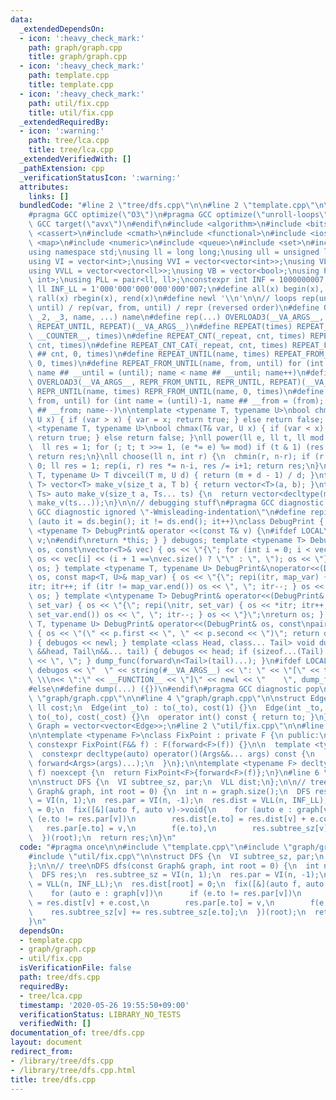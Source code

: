 ```yaml
---
data:
  _extendedDependsOn:
  - icon: ':heavy_check_mark:'
    path: graph/graph.cpp
    title: graph/graph.cpp
  - icon: ':heavy_check_mark:'
    path: template.cpp
    title: template.cpp
  - icon: ':heavy_check_mark:'
    path: util/fix.cpp
    title: util/fix.cpp
  _extendedRequiredBy:
  - icon: ':warning:'
    path: tree/lca.cpp
    title: tree/lca.cpp
  _extendedVerifiedWith: []
  _pathExtension: cpp
  _verificationStatusIcon: ':warning:'
  attributes:
    links: []
  bundledCode: "#line 2 \"tree/dfs.cpp\"\n\n#line 2 \"template.cpp\"\n\n#ifndef LOCAL\n\
    #pragma GCC optimize(\"O3\")\n#pragma GCC optimize(\"unroll-loops\")\n#pragma\
    \ GCC target(\"avx\")\n#endif\n#include <algorithm>\n#include <bitset>\n#include\
    \ <cassert>\n#include <cmath>\n#include <functional>\n#include <iostream>\n#include\
    \ <map>\n#include <numeric>\n#include <queue>\n#include <set>\n#include <stack>\n\
    using namespace std;\nusing ll = long long;\nusing ull = unsigned long long;\n\
    using VI = vector<int>;\nusing VVI = vector<vector<int>>;\nusing VLL = vector<ll>;\n\
    using VVLL = vector<vector<ll>>;\nusing VB = vector<bool>;\nusing PII = pair<int,\
    \ int>;\nusing PLL = pair<ll, ll>;\nconstexpr int INF = 1000000007;\nconstexpr\
    \ ll INF_LL = 1'000'000'000'000'000'007;\n#define all(x) begin(x), end(x)\n#define\
    \ rall(x) rbegin(x), rend(x)\n#define newl '\\n'\n\n// loops rep(until) / rep(var,\
    \ until) / rep(var, from, until) / repr (reversed order)\n#define OVERLOAD3(_1,\
    \ _2, _3, name, ...) name\n#define rep(...) OVERLOAD3(__VA_ARGS__, REPEAT_FROM_UNTIL,\
    \ REPEAT_UNTIL, REPEAT)(__VA_ARGS__)\n#define REPEAT(times) REPEAT_CNT(_repeat,\
    \ __COUNTER__, times)\n#define REPEAT_CNT(_repeat, cnt, times) REPEAT_CNT_CAT(_repeat,\
    \ cnt, times)\n#define REPEAT_CNT_CAT(_repeat, cnt, times) REPEAT_FROM_UNTIL(_repeat\
    \ ## cnt, 0, times)\n#define REPEAT_UNTIL(name, times) REPEAT_FROM_UNTIL(name,\
    \ 0, times)\n#define REPEAT_FROM_UNTIL(name, from, until) for (int name = from,\
    \ name ## __until = (until); name < name ## __until; name++)\n#define repr(...)\
    \ OVERLOAD3(__VA_ARGS__, REPR_FROM_UNTIL, REPR_UNTIL, REPEAT)(__VA_ARGS__)\n#define\
    \ REPR_UNTIL(name, times) REPR_FROM_UNTIL(name, 0, times)\n#define REPR_FROM_UNTIL(name,\
    \ from, until) for (int name = (until)-1, name ## __from = (from); name >= name\
    \ ## __from; name--)\n\ntemplate <typename T, typename U>\nbool chmin(T& var,\
    \ U x) { if (var > x) { var = x; return true; } else return false; }\ntemplate\
    \ <typename T, typename U>\nbool chmax(T& var, U x) { if (var < x) { var = x;\
    \ return true; } else return false; }\nll power(ll e, ll t, ll mod = INF_LL) {\n\
    \  ll res = 1; for (; t; t >>= 1, (e *= e) %= mod) if (t & 1) (res *= e) %= mod;\
    \ return res;\n}\nll choose(ll n, int r) {\n  chmin(r, n-r); if (r < 0) return\
    \ 0; ll res = 1; rep(i, r) res *= n-i, res /= i+1; return res;\n}\ntemplate <typename\
    \ T, typename U> T divceil(T m, U d) { return (m + d - 1) / d; }\ntemplate <typename\
    \ T> vector<T> make_v(size_t a, T b) { return vector<T>(a, b); }\ntemplate <typename...\
    \ Ts> auto make_v(size_t a, Ts... ts) {\n  return vector<decltype(make_v(ts...))>(a,\
    \ make_v(ts...));\n}\n\n// debugging stuff\n#pragma GCC diagnostic push\n#pragma\
    \ GCC diagnostic ignored \"-Wmisleading-indentation\"\n#define repi(it, ds) for\
    \ (auto it = ds.begin(); it != ds.end(); it++)\nclass DebugPrint { public: template\
    \ <typename T> DebugPrint& operator <<(const T& v) {\n#ifdef LOCAL\n    cerr <<\
    \ v;\n#endif\nreturn *this; } } debugos; template <typename T> DebugPrint& operator<<(DebugPrint&\
    \ os, const\nvector<T>& vec) { os << \"{\"; for (int i = 0; i < vec.size(); i++)\
    \ os << vec[i] << (i + 1 ==\nvec.size() ? \"\" : \", \"); os << \"}\"; return\
    \ os; } template <typename T, typename U> DebugPrint&\noperator<<(DebugPrint&\
    \ os, const map<T, U>& map_var) { os << \"{\"; repi(itr, map_var) { os << *\n\
    itr; itr++; if (itr != map_var.end()) os << \", \"; itr--; } os << \"}\"; return\
    \ os; } template <\ntypename T> DebugPrint& operator<<(DebugPrint& os, const set<T>&\
    \ set_var) { os << \"{\"; repi(\nitr, set_var) { os << *itr; itr++; if (itr !=\
    \ set_var.end()) os << \", \"; itr--; } os << \"}\";\nreturn os; } template <typename\
    \ T, typename U> DebugPrint& operator<<(DebugPrint& os, const\npair<T, U>& p)\
    \ { os << \"(\" << p.first << \", \" << p.second << \")\"; return os; } void dump_func(\n\
    ) { debugos << newl; } template <class Head, class... Tail> void dump_func(Head\
    \ &&head, Tail\n&&... tail) { debugos << head; if (sizeof...(Tail) > 0) { debugos\
    \ << \", \"; } dump_func(forward\n<Tail>(tail)...); }\n#ifdef LOCAL\n#define dump(...)\
    \ debugos << \"  \" << string(#__VA_ARGS__) << \": \" << \"[\" << to_string(__LINE__)\
    \ \\\n<< \":\" << __FUNCTION__ << \"]\" << newl << \"    \", dump_func(__VA_ARGS__)\n\
    #else\n#define dump(...) ({})\n#endif\n#pragma GCC diagnostic pop\n\n\n#line 2\
    \ \"graph/graph.cpp\"\n\n#line 4 \"graph/graph.cpp\"\n\nstruct Edge {\n  int to;\
    \ ll cost;\n  Edge(int _to) : to(_to), cost(1) {}\n  Edge(int _to, ll _cost) :\
    \ to(_to), cost(_cost) {}\n  operator int() const { return to; }\n};\n\nusing\
    \ Graph = vector<vector<Edge>>;\n#line 2 \"util/fix.cpp\"\n\n#line 4 \"util/fix.cpp\"\
    \n\ntemplate <typename F>\nclass FixPoint : private F {\n public:\n  explicit\
    \ constexpr FixPoint(F&& f) : F(forward<F>(f)) {}\n\n  template <typename... Args>\n\
    \  constexpr decltype(auto) operator()(Args&&... args) const {\n    return F::operator()(*this,\
    \ forward<Args>(args)...);\n  }\n};\n\ntemplate <typename F> decltype(auto) fix(F&&\
    \ f) noexcept {\n  return FixPoint<F>{forward<F>(f)};\n}\n#line 6 \"tree/dfs.cpp\"\
    \n\nstruct DFS {\n  VI subtree_sz, par;\n  VLL dist;\n};\n\n// tree\nDFS dfs(const\
    \ Graph& graph, int root = 0) {\n  int n = graph.size();\n  DFS res;\n  res.subtree_sz\
    \ = VI(n, 1);\n  res.par = VI(n, -1);\n  res.dist = VLL(n, INF_LL);\n  res.dist[root]\
    \ = 0;\n  fix([&](auto f, auto v)->void{\n    for (auto e : graph[v])\n      if\
    \ (e.to != res.par[v])\n        res.dist[e.to] = res.dist[v] + e.cost,\n     \
    \   res.par[e.to] = v,\n        f(e.to),\n        res.subtree_sz[v] += res.subtree_sz[e.to];\n\
    \  })(root);\n  return res;\n}\n"
  code: "#pragma once\n\n#include \"template.cpp\"\n#include \"graph/graph.cpp\"\n\
    #include \"util/fix.cpp\"\n\nstruct DFS {\n  VI subtree_sz, par;\n  VLL dist;\n\
    };\n\n// tree\nDFS dfs(const Graph& graph, int root = 0) {\n  int n = graph.size();\n\
    \  DFS res;\n  res.subtree_sz = VI(n, 1);\n  res.par = VI(n, -1);\n  res.dist\
    \ = VLL(n, INF_LL);\n  res.dist[root] = 0;\n  fix([&](auto f, auto v)->void{\n\
    \    for (auto e : graph[v])\n      if (e.to != res.par[v])\n        res.dist[e.to]\
    \ = res.dist[v] + e.cost,\n        res.par[e.to] = v,\n        f(e.to),\n    \
    \    res.subtree_sz[v] += res.subtree_sz[e.to];\n  })(root);\n  return res;\n\
    }\n"
  dependsOn:
  - template.cpp
  - graph/graph.cpp
  - util/fix.cpp
  isVerificationFile: false
  path: tree/dfs.cpp
  requiredBy:
  - tree/lca.cpp
  timestamp: '2020-05-26 19:55:50+09:00'
  verificationStatus: LIBRARY_NO_TESTS
  verifiedWith: []
documentation_of: tree/dfs.cpp
layout: document
redirect_from:
- /library/tree/dfs.cpp
- /library/tree/dfs.cpp.html
title: tree/dfs.cpp
---
```

